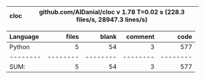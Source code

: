cloc|github.com/AlDanial/cloc v 1.78  T=0.02 s (228.3 files/s, 28947.3 lines/s)
--- | ---

Language|files|blank|comment|code
:-------|-------:|-------:|-------:|-------:
Python|5|54|3|577
--------|--------|--------|--------|--------
SUM:|5|54|3|577
